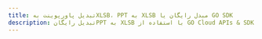 ---title: تبدیل پاورپوینت بهXLSB، PPT به XLSB مبدل رایگان یا GO SDKdescription: تبدیل رایگانPPT به XLSB با استفاده از GO Cloud APIs & SDK. همچنین اسناد Microsoft PowerPoint را در Cloud ایجاد، ویرایش و رندر کنید.---